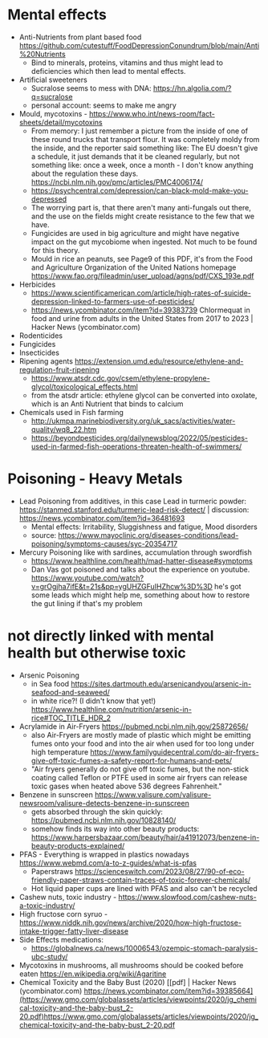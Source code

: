 
# Mental effects
* Anti-Nutrients from plant based food https://github.com/cutestuff/FoodDepressionConundrum/blob/main/Anti%20Nutrients
  * Bind to minerals, proteins, vitamins and thus might lead to deficiencies which then lead to mental effects.
* Artificial sweeteners
  * Sucralose seems to mess with DNA: https://hn.algolia.com/?q=sucralose
  * personal account: seems to make me angry
* Mould, mycotoxins - https://www.who.int/news-room/fact-sheets/detail/mycotoxins
  * From memory: I just remember a picture from the inside of one of these round trucks that transport flour. It was completely moldy from the inside, and the reporter said something like: The EU doesn't give a schedule, it just demands that it be cleaned regularly, but not something like: once a week, once a month - I don't know anything about the regulation these days. https://ncbi.nlm.nih.gov/pmc/articles/PMC4006174/
  * https://psychcentral.com/depression/can-black-mold-make-you-depressed
  * The worrying part is, that there aren't many anti-fungals out there, and the use on the fields might create resistance to the few that we have.
  * Fungicides are used in big agriculture and might have negative impact on the gut mycobiome when ingested. Not much to be found for this theory.
  * Mould in rice an peanuts, see Page9 of this PDF, it's from the Food and Agriculture Organization of the United Nations homepage https://www.fao.org/fileadmin/user_upload/agns/pdf/CXS_193e.pdf 
* Herbicides
  * https://www.scientificamerican.com/article/high-rates-of-suicide-depression-linked-to-farmers-use-of-pesticides/
  * https://news.ycombinator.com/item?id=39383739 Chlormequat in food and urine from adults in the United States from 2017 to 2023 | Hacker News (ycombinator.com)
* Rodenticides
* Fungicides
* Insecticides
* Ripening agents https://extension.umd.edu/resource/ethylene-and-regulation-fruit-ripening
  * https://www.atsdr.cdc.gov/csem/ethylene-propylene-glycol/toxicological_effects.html
  * from the atsdr article: ethylene glycol can be converted into oxolate, which is an Anti Nutrient that binds to calcium
* Chemicals used in Fish farming
  * http://ukmpa.marinebiodiversity.org/uk_sacs/activities/water-quality/wq8_22.htm
  * https://beyondpesticides.org/dailynewsblog/2022/05/pesticides-used-in-farmed-fish-operations-threaten-health-of-swimmers/

# Poisoning - Heavy Metals
* Lead Poisoning from additives, in this case Lead in turmeric powder: https://stanmed.stanford.edu/turmeric-lead-risk-detect/ | discussion: https://news.ycombinator.com/item?id=36481693
  * Mental effects: Irritability, Sluggishness and fatigue, Mood disorders 
  * source: https://www.mayoclinic.org/diseases-conditions/lead-poisoning/symptoms-causes/syc-20354717
* Mercury Poisoning like with sardines, accumulation through swordfish
  * https://www.healthline.com/health/mad-hatter-disease#symptoms
  * Dan Vas got poisoned and talks about the experience on youtube. https://www.youtube.com/watch?v=grOgjha7ifE&t=21s&pp=ygUHZGFuIHZhcw%3D%3D he's got some leads which might help me, something about how to restore the gut lining if that's my problem

# not directly linked with mental health but otherwise toxic
* Arsenic Poisoning
  * in Sea food https://sites.dartmouth.edu/arsenicandyou/arsenic-in-seafood-and-seaweed/ 
  * in white rice?! (I didn't know that yet!) https://www.healthline.com/nutrition/arsenic-in-rice#TOC_TITLE_HDR_2
* Acrylamide in Air-Fryers https://pubmed.ncbi.nlm.nih.gov/25872656/
  * also Air-Fryers are mostly made of plastic which might be emitting fumes onto your food and into the air when used for too long under high temperature https://www.familyguidecentral.com/do-air-fryers-give-off-toxic-fumes-a-safety-report-for-humans-and-pets/
  * "Air fryers generally do not give off toxic fumes, but the non-stick coating called Teflon or PTFE used in some air fryers can release toxic gases when heated above 536 degrees Fahrenheit."
* Benzene in sunscreen https://www.valisure.com/valisure-newsroom/valisure-detects-benzene-in-sunscreen
  * gets absorbed through the skin quickly: https://pubmed.ncbi.nlm.nih.gov/10828140/
  * somehow finds its way into other beauty products: https://www.harpersbazaar.com/beauty/hair/a41912073/benzene-in-beauty-products-explained/
* PFAS - Everything is wrapped in plastics nowadays https://www.webmd.com/a-to-z-guides/what-is-pfas
  * Paperstraws https://scienceswitch.com/2023/08/27/90-of-eco-friendly-paper-straws-contain-traces-of-toxic-forever-chemicals/
  * Hot liquid paper cups are lined with PFAS and also can't be recycled
* Cashew nuts, toxic industry - https://www.slowfood.com/cashew-nuts-a-toxic-industry/
* High fructose corn syruo - https://www.niddk.nih.gov/news/archive/2020/how-high-fructose-intake-trigger-fatty-liver-disease
* Side Effects medications:
  * https://globalnews.ca/news/10006543/ozempic-stomach-paralysis-ubc-study/
* Mycotoxins in mushrooms, all mushrooms should be cooked before eaten https://en.wikipedia.org/wiki/Agaritine
* Chemical Toxicity and the Baby Bust (2020) [[pdf] | Hacker News (ycombinator.com) https://news.ycombinator.com/item?id=39385664](https://www.gmo.com/globalassets/articles/viewpoints/2020/jg_chemical-toxicity-and-the-baby-bust_2-20.pdf)https://www.gmo.com/globalassets/articles/viewpoints/2020/jg_chemical-toxicity-and-the-baby-bust_2-20.pdf

